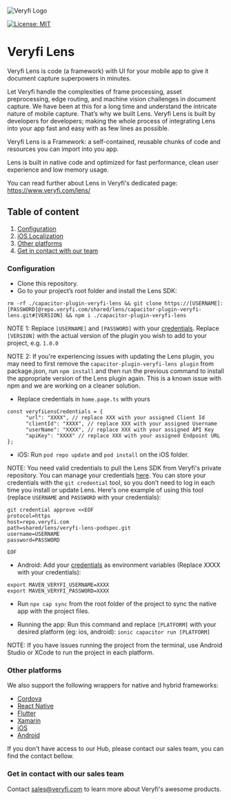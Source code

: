 ![Veryfi Logo](https://cdn.veryfi.com/logos/veryfi-logo-wide-github.png)

[![License: MIT](https://img.shields.io/badge/License-MIT-green.svg)](https://opensource.org/licenses/MIT)
# Veryfi Lens
Veryfi Lens is code (a framework) with UI for your mobile app to give it document capture superpowers in minutes.

Let Veryfi handle the complexities of frame processing, asset preprocessing, edge routing, and machine vision challenges in document capture. We have been at this for a long time and understand the intricate nature of mobile capture. That’s why we built Lens. Veryfi Lens is built by developers for developers; making the whole process of integrating Lens into your app fast and easy with as few lines as possible.

Veryfi Lens is a Framework: a self-contained, reusable chunks of code and resources you can import into you app.

Lens is built in native code and optimized for fast performance, clean user experience and low memory usage.

You can read further about Lens in Veryfi's dedicated page: https://www.veryfi.com/lens/

## Table of content
1. [Configuration](#configuration)
2. [iOS Localization](#localization)
3. [Other platforms](#other_platforms)
4. [Get in contact with our team](#contact)

### Configuration <a name="configuration"></a>
- Clone this repository.
- Go to your project’s root folder and install the Lens SDK:
```
rm -rf ./capacitor-plugin-veryfi-lens && git clone https://[USERNAME]:[PASSWORD]@repo.veryfi.com/shared/lens/capacitor-plugin-veryfi-lens.git#[VERSION] && npm i ./capacitor-plugin-veryfi-lens
```
NOTE 1: Replace `[USERNAME]` and `[PASSWORD]` with your [credentials](https://hub.veryfi.com/api/settings/keys/). Replace `[VERSION]` with the actual version of the plugin you wish to add to your project, e.g. `1.0.0`

NOTE 2: If you're experiencing issues with updating the Lens plugin, you may need to first remove the `capacitor-plugin-veryfi-lens plugin` from package.json, run `npm install` and then run the previous command to install the appropriate version of the Lens plugin again. This is a known issue with npm and we are working on a cleaner solution.

- Replace credentials in `home.page.ts` with yours
```
const veryfiLensCredentials = {
      "url": "XXXX", // replace XXX with your assigned Client Id
      "clientId": "XXXX", // replace XXX with your assigned Username 
      "userName": "XXXX", // replace XXX with your assigned API Key 
      "apiKey": "XXXX" // replace XXX with your assigned Endpoint URL
};
```
- iOS: Run `pod repo update` and `pod install` on the iOS folder.

NOTE: You need valid credentials to pull the Lens SDK from Veryfi's private repository. You can manage your credentials [here](https://hub.veryfi.com/api/settings/keys/#package-managers-container).
You can store your credentials with the `git credential` tool, so you don’t need to log in each time you install or update Lens. Here's one example of using this tool (replace `USERNAME` and `PASSWORD` with your credentials):
```
git credential approve <<EOF
protocol=https
host=repo.veryfi.com
path=shared/lens/veryfi-lens-podspec.git
username=USERNAME
password=PASSWORD

EOF
```

- Android: Add your [credentials](https://hub.veryfi.com/api/settings/keys/) as environment variables (Replace XXXX with your credentials):
```
export MAVEN_VERYFI_USERNAME=XXXX
export MAVEN_VERYFI_PASSWORD=XXXX
```
- Run `npx cap sync` from the root folder of the project to sync the native app with the project files.

- Running the app: Run this command and replace `[PLATFORM]` with your desired platform (eg: ios, android):
```ionic capacitor run [PLATFORM]```

NOTE: If you have issues running the project from the terminal, use Android Studio or XCode to run the project in each platform.

### Other platforms <a name="other_platforms"></a>
We also support the following wrappers for native and hybrid frameworks:
- [Cordova](https://hub.veryfi.com/lens/docs/cordova/)
- [React Native](https://hub.veryfi.com/lens/docs/react-native/)
- [Flutter](https://hub.veryfi.com/lens/docs/flutter/)
- [Xamarin](https://hub.veryfi.com/lens/docs/xamarin/)
- [iOS](https://hub.veryfi.com/lens/docs/ios/)
- [Android](https://hub.veryfi.com/lens/docs/android/)

If you don't have access to our Hub, please contact our sales team, you can find the contact bellow.

### Get in contact with our sales team <a name="contact"></a>
Contact sales@veryfi.com to learn more about Veryfi's awesome products.
